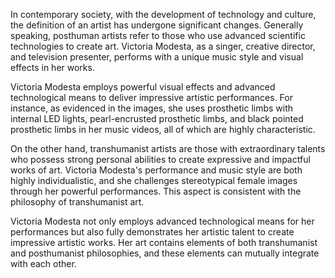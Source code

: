 In contemporary society, with the development of technology and culture, the definition of an artist has undergone significant changes. Generally speaking, posthuman artists refer to those who use advanced scientific technologies to create art. Victoria Modesta, as a singer, creative director, and television presenter, performs with a unique music style and visual effects in her works.

Victoria Modesta employs powerful visual effects and advanced technological means to deliver impressive artistic performances. For instance, as evidenced in the images, she uses prosthetic limbs with internal LED lights, pearl-encrusted prosthetic limbs, and black pointed prosthetic limbs in her music videos, all of which are highly characteristic.

On the other hand, transhumanist artists are those with extraordinary talents who possess strong personal abilities to create expressive and impactful works of art. Victoria Modesta's performance and music style are both highly individualistic, and she challenges stereotypical female images through her powerful performances. This aspect is consistent with the philosophy of transhumanist art.

Victoria Modesta not only employs advanced technological means for her performances but also fully demonstrates her artistic talent to create impressive artistic works. Her art contains elements of both transhumanist and posthumanist philosophies, and these elements can mutually integrate with each other.
